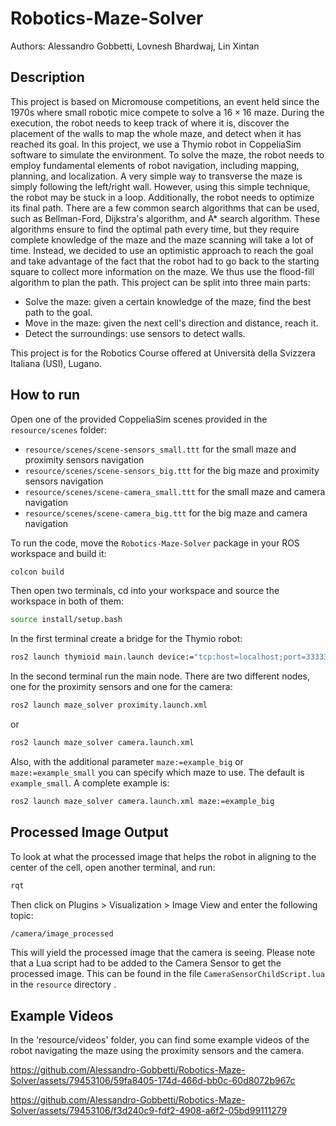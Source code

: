 # Robotics-Maze-Solver

Authors: Alessandro Gobbetti, Lovnesh Bhardwaj, Lin Xintan

## Description
This project is based on Micromouse competitions, an event held since the 1970s where small robotic mice compete to solve a $16\times16$ maze. During the execution, the robot needs to keep track of where it is, discover the placement of the walls to map the whole maze, and detect when it has reached its goal. In this project, we use a Thymio robot in CoppeliaSim software to simulate the environment. To solve the maze, the robot needs to employ fundamental elements of robot navigation, including mapping, planning, and localization. A very simple way to transverse the maze is simply following the left/right wall. However, using this simple technique, the robot may be stuck in a loop.
Additionally, the robot needs to optimize its final path. There are a few common search algorithms that can be used, such as Bellman-Ford, Dijkstra's algorithm, and A* search algorithm. These algorithms ensure to find the optimal path every time, but they require complete knowledge of the maze and the maze scanning will take a lot of time. Instead, we decided to use an optimistic approach to reach the goal and take advantage of the fact that the robot had to go back to the starting square to collect more information on the maze. We thus use the flood-fill algorithm to plan the path.
This project can be split into three main parts:
- Solve the maze: given a certain knowledge of the maze, find the best path to the goal.
- Move in the maze: given the next cell's direction and distance, reach it.
- Detect the surroundings: use sensors to detect walls.

This project is for the Robotics Course offered at Università della Svizzera Italiana (USI), Lugano.

## How to run
Open one of the provided CoppeliaSim scenes provided in the `resource/scenes` folder:
- `resource/scenes/scene-sensors_small.ttt` for the small maze and proximity sensors navigation
- `resource/scenes/scene-sensors_big.ttt` for the big maze and proximity sensors navigation
- `resource/scenes/scene-camera_small.ttt` for the small maze and camera navigation
- `resource/scenes/scene-camera_big.ttt` for the big maze and camera navigation

To run the code, move the `Robotics-Maze-Solver` package in your ROS workspace and build it:
```bash
colcon build
```

Then open two terminals, cd into your workspace and source the workspace in both of them:
```bash
source install/setup.bash
```

In the first terminal create a bridge for the Thymio robot:
```bash
ros2 launch thymioid main.launch device:="tcp:host=localhost;port=33333" simulation:=True name:=thymio0
```

In the second terminal run the main node. There are two different nodes, one for the proximity sensors and one for the camera:
```bash
ros2 launch maze_solver proximity.launch.xml
```
or
```bash
ros2 launch maze_solver camera.launch.xml
```

Also, with the additional parameter `maze:=example_big` or `maze:=example_small` you can specify which maze to use. The default is `example_small`. A complete example is:
```bash
ros2 launch maze_solver camera.launch.xml maze:=example_big
```

## Processed Image Output
To look at what the processed image that helps the robot in aligning to the center of the cell, open another terminal, and run:
```bash
rqt
```
Then click on Plugins > Visualization > Image View and enter the following topic:
```bash
/camera/image_processed
```
This will yield the processed image that the camera is seeing. Please note that a Lua script had to be added to the Camera Sensor to get the processed image. This can be found in the file `CameraSensorChildScript.lua` in the `resource` directory .

## Example Videos
In the 'resource/videos' folder, you can find some example videos of the robot navigating the maze using the proximity sensors and the camera.


https://github.com/Alessandro-Gobbetti/Robotics-Maze-Solver/assets/79453106/59fa8405-174d-466d-bb0c-60d8072b967c


https://github.com/Alessandro-Gobbetti/Robotics-Maze-Solver/assets/79453106/f3d240c9-fdf2-4908-a6f2-05bd99111279

